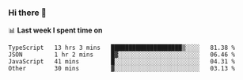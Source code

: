 ### Hi there 👋

<!--
**DBvc/DBvc** is a ✨ _special_ ✨ repository because its `README.md` (this file) appears on your GitHub profile.

Here are some ideas to get you started:

- 🔭 I’m currently working on ...
- 🌱 I’m currently learning ...
- 👯 I’m looking to collaborate on ...
- 🤔 I’m looking for help with ...
- 💬 Ask me about ...
- 📫 How to reach me: ...
- 😄 Pronouns: ...
- ⚡ Fun fact: ...
-->

📊 **Last week I spent time on**
<!--START_SECTION:waka-->

```text
TypeScript   13 hrs 3 mins   ████████████████████▒░░░░   81.38 %
JSON         1 hr 2 mins     █▓░░░░░░░░░░░░░░░░░░░░░░░   06.46 %
JavaScript   41 mins         █░░░░░░░░░░░░░░░░░░░░░░░░   04.31 %
Other        30 mins         ▓░░░░░░░░░░░░░░░░░░░░░░░░   03.13 %
```

<!--END_SECTION:waka-->
